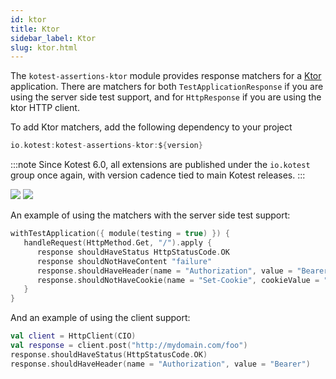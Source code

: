 ```yaml
---
id: ktor
title: Ktor
sidebar_label: Ktor
slug: ktor.html
---
```



The ```kotest-assertions-ktor``` module provides response matchers for a [Ktor](https://ktor.io) application. There are matchers
for both `TestApplicationResponse` if you are using the server side test support, and for `HttpResponse` if you are using the ktor
HTTP client.

To add Ktor matchers, add the following dependency to your project

```groovy
io.kotest:kotest-assertions-ktor:${version}
```

:::note
Since Kotest 6.0, all extensions are published under the `io.kotest` group once again, with version cadence tied to
main Kotest releases.
:::


[<img src="https://img.shields.io/maven-central/v/io.kotest/kotest-assertions-ktor.svg?label=latest%20release"/>](https://central.sonatype.com/artifact/io.kotest/kotest-assertions-ktor)
[<img src="https://img.shields.io/maven-metadata/v?metadataUrl=https%3A%2F%2Fcentral.sonatype.com%2Frepository%2Fmaven-snapshots%2Fio%2Fkotest%2Fkotest-assertions-ktor%2Fmaven-metadata.xml"/>](https://central.sonatype.com/repository/maven-snapshots/io/kotest/kotest-assertions-ktor/maven-metadata.xml)


An example of using the matchers with the server side test support:
```kotlin
withTestApplication({ module(testing = true) }) {
   handleRequest(HttpMethod.Get, "/").apply {
      response shouldHaveStatus HttpStatusCode.OK
      response shouldNotHaveContent "failure"
      response.shouldHaveHeader(name = "Authorization", value = "Bearer")
      response.shouldNotHaveCookie(name = "Set-Cookie", cookieValue = "id=1234")
   }
}
```

And an example of using the client support:
```kotlin
val client = HttpClient(CIO)
val response = client.post("http://mydomain.com/foo")
response.shouldHaveStatus(HttpStatusCode.OK)
response.shouldHaveHeader(name = "Authorization", value = "Bearer")

```
